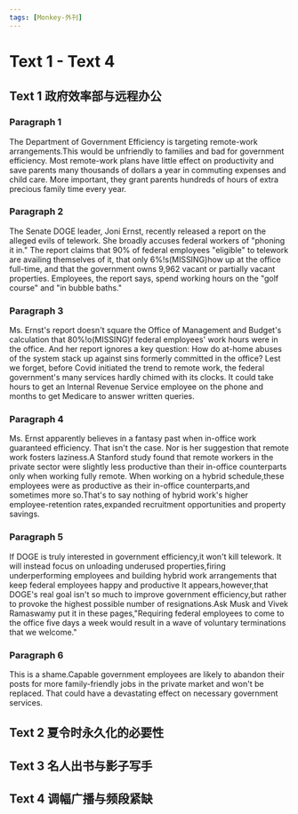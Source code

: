 ```yaml
---
tags: [Monkey-外刊]
---
```


# Text 1 - Text 4 

## Text 1 政府效率部与远程办公
### Paragraph 1
The Department of Government Efficiency  is targeting remote-work arrangements.This would be unfriendly to families and bad for government efficiency. Most remote-work plans have little effect on productivity and save parents many thousands of dollars a year in commuting expenses and child care. More important, they grant parents hundreds of hours of extra precious family time every year.

### Paragraph 2
The Senate DOGE leader, Joni Ernst, recently released a report on the alleged evils of telework. She broadly accuses federal workers of "phoning it in." The report claims that 90% of federal employees "eligible" to telework are availing themselves of it, that only 6%!s(MISSING)how up at the office full-time, and that the government owns 9,962 vacant or partially vacant properties. Employees, the report says, spend working hours on the "golf course" and "in bubble baths."

### Paragraph 3
Ms. Ernst's report doesn't square the Office of Management and Budget's calculation that 80%!o(MISSING)f federal employees' work hours were in the office. And her report ignores a key question: How do at-home abuses of the system stack up against sins formerly committed in the office? Lest we forget, before Covid initiated the trend to remote work, the federal government's many services hardly chimed with its clocks. It could take hours to get an Internal Revenue Service employee on the phone and months to get Medicare to answer written queries.

### Paragraph 4
Ms. Ernst apparently believes in a fantasy past when in-office work guaranteed efficiency. That isn't the case. Nor is her suggestion that remote work fosters laziness.A Stanford study found that remote workers in the private sector were slightly less productive than their in-office counterparts only when working fully remote. When working on a hybrid schedule,these employees were as productive as their in-office counterparts,and sometimes more so.That's to say nothing of hybrid work's higher employee-retention rates,expanded recruitment opportunities and property savings.

### Paragraph 5
If DOGE is truly interested in government efficiency,it won't kill telework. It will instead focus on unloading underused properties,firing underperforming employees and building hybrid work arrangements that keep federal employees happy and productive It appears,however,that DOGE's real goal isn't so much to improve government efficiency,but rather to provoke the highest possible number of resignations.Ask Musk and Vivek Ramaswamy put it in these pages,"Requiring federal employees to come to the office five days a week would result in a wave of voluntary terminations that we welcome."

### Paragraph 6
This is a shame.Capable government employees are likely to abandon their posts for more family-friendly jobs in the private market and won't be replaced. That could have a devastating effect on necessary government services.
## Text 2 夏令时永久化的必要性

## Text 3 名人出书与影子写手

## Text 4 调幅广播与频段紧缺